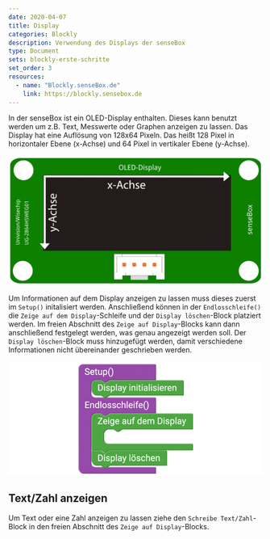 ```yaml
---
date: 2020-04-07
title: Display  
categories: Blockly
description: Verwendung des Displays der senseBox
type: Document
sets: blockly-erste-schritte
set_order: 3
resources:
  - name: "Blockly.senseBox.de"
    link: https://blockly.sensebox.de
---
```

In der senseBox ist ein OLED-Display enthalten. Dieses kann benutzt werden um z.B. Text, Messwerte oder Graphen anzeigen zu lassen.
Das Display hat eine Auflösung von 128x64 Pixeln. Das heißt 128 Pixel in horizontaler Ebene (x-Achse) und 64 Pixel in vertikaler Ebene (y-Achse). 

![Display](/images/2020-04-07-blockly-display/Display.png)

Um Informationen auf dem Display anzeigen zu lassen muss dieses zuerst im `Setup()` initalisiert werden. Anschließend können in der `Endlosschleife()` die `Zeige auf dem Display`-Schleife und der `Display löschen`-Block platziert werden. Im freien Abschnitt des `Zeige auf Display`-Blocks kann dann anschließend festgelegt werden, was genau angezeigt werden soll. Der `Display löschen`-Block muss hinzugefügt werden, damit verschiedene Informationen nicht übereinander geschrieben werden.

![Display](/images/2020-04-07-blockly-display/blockly-Display-1.png)

## Text/Zahl anzeigen
Um Text oder eine Zahl anzeigen zu lassen ziehe den `Schreibe Text/Zahl`-Block in den freien Abschnitt des `Zeige auf Display`-Blocks.